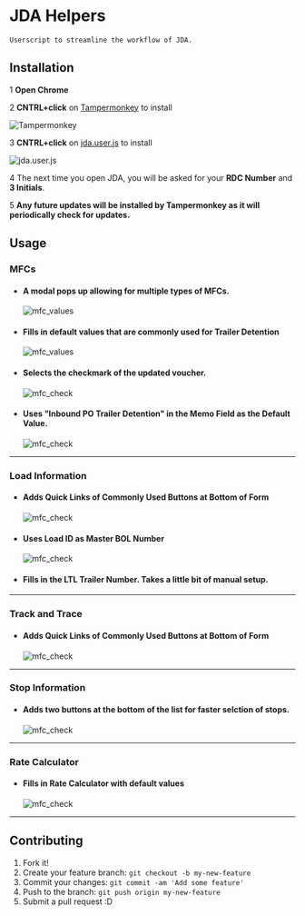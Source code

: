 # JDA Helpers
    Userscript to streamline the workflow of JDA.
## Installation
1 **Open Chrome**

2 **CNTRL+click** on [Tampermonkey](https://tampermonkey.net/) to install

![Tampermonkey](../../raw/master/imgs/tpmk_dl.jpg)

3 **CNTRL+click** on [jda.user.js](../../raw/master/jda.user.js) to install

![jda.user.js](../../raw/master/imgs/jda_install.jpg)

4 The next time you open JDA, you will be asked for your **RDC Number** and **3 Initials**.

5 **Any future updates will be installed by Tampermonkey as it will periodically check for updates.**

## Usage

### MFCs
* #### A modal pops up allowing for multiple types of MFCs.
    ![mfc_values](../../raw/master/imgs/mfc_modal.jpg)
* #### Fills in default values that are commonly used for Trailer Detention
    ![mfc_values](../../raw/master/imgs/mfc_3.jpg)
* #### Selects the checkmark of the updated voucher.
    ![mfc_check](../../raw/master/imgs/mfc_4.jpg)
* #### Uses "Inbound PO Trailer Detention" in the Memo Field as the Default Value.
    ![mfc_check](../../raw/master/imgs/mfc_5.jpg)
___
### Load Information
* #### Adds Quick Links of Commonly Used Buttons at Bottom of Form    
    ![mfc_check](../../raw/master/imgs/load_form.jpg)
* #### Uses **Load ID** as Master BOL Number
    ![mfc_check](../../raw/master/imgs/confirm_pickup.jpg)
* #### Fills in the LTL Trailer Number.  Takes a little bit of manual setup.
___
### Track and Trace
* #### Adds Quick Links of Commonly Used Buttons at Bottom of Form    
    ![mfc_check](../../raw/master/imgs/loadlist_form.jpg)
___
### Stop Information
* #### Adds two buttons at the bottom of the list for faster selction of stops.
    ![mfc_check](../../raw/master/imgs/stop_form.jpg)
___
### Rate Calculator
* #### Fills in Rate Calculator with default values
    ![mfc_check](../../raw/master/imgs/rate_calc.jpg)
___
## Contributing
1. Fork it!
2. Create your feature branch: `git checkout -b my-new-feature`
3. Commit your changes: `git commit -am 'Add some feature'`
4. Push to the branch: `git push origin my-new-feature`
5. Submit a pull request :D